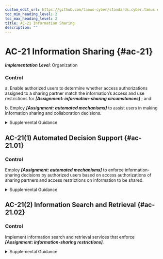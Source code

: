 ```yaml
---
custom_edit_url: https://github.com/tamus-cyber/standards.cyber.tamus.edu/tree/main/static/content/tamus.edu/TAMUS_profile.xml
toc_min_heading_level: 2
toc_max_heading_level: 2
title: AC-21 Information Sharing
description: ""
---
```


# AC-21 Information Sharing {#ac-21}

_**Implementation Level**_: Organization

### Control

a. Enable authorized users to determine whether access authorizations assigned to a sharing partner match the information’s access and use restrictions for _**[Assignment: information-sharing circumstances]**_ ; and

b. Employ _**[Assignment: automated mechanisms]**_ to assist users in making information sharing and collaboration decisions.

<details>
  <summary>Supplemental Guidance</summary>

a. Enable authorized users to determine whether access authorizations assigned to a sharing partner match the information’s access and use restrictions for _**[Assignment: information-sharing circumstances]**_ ; and

b. Employ _**[Assignment: automated mechanisms]**_ to assist users in making information sharing and collaboration decisions.

</details>

## AC-21(1) Automated Decision Support {#ac-21.01}

### Control

Employ _**[Assignment: automated mechanisms]**_ to enforce information-sharing decisions by authorized users based on access authorizations of sharing partners and access restrictions on information to be shared.

<details>
  <summary>Supplemental Guidance</summary>

Employ _**[Assignment: automated mechanisms]**_ to enforce information-sharing decisions by authorized users based on access authorizations of sharing partners and access restrictions on information to be shared.

</details>

## AC-21(2) Information Search and Retrieval {#ac-21.02}

### Control

Implement information search and retrieval services that enforce _**[Assignment: information-sharing restrictions]**_.

<details>
  <summary>Supplemental Guidance</summary>

Implement information search and retrieval services that enforce _**[Assignment: information-sharing restrictions]**_.

</details>

